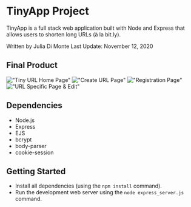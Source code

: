# TinyApp Project

TinyApp is a full stack web application built with Node and Express that allows users to shorten long URLs (à la bit.ly).

Written by Julia Di Monte
Last Update: November 12, 2020

## Final Product

!["Tiny URL Home Page"](tinyapp/screenshots/homePage.png)
!["Create URL Page"](tinyapp/screenshots/createURLPage.png)
!["Registration Page"](tinyapp/screenshots/registerPage.png)
!["URL Specific Page & Edit"](tinyapp/screenshots/tinyURLPage.png)

## Dependencies

- Node.js
- Express
- EJS
- bcrypt
- body-parser
- cookie-session

## Getting Started

- Install all dependencies (using the `npm install` command).
- Run the development web server using the `node express_server.js` command.
